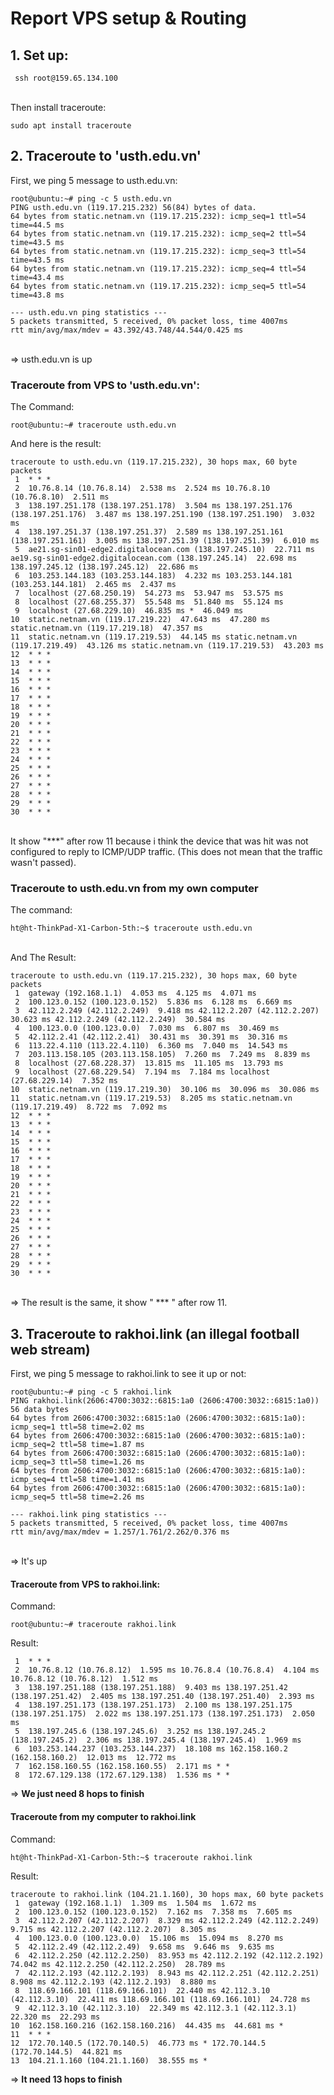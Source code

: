 # **Report VPS setup & Routing**


## **1. Set up: <br>**
```
 ssh root@159.65.134.100
```
<br>
Then install traceroute: <br>

```
sudo apt install traceroute
```


## **2. Traceroute to 'usth.edu.vn'**
First, we ping 5 message to usth.edu.vn: <br>
```
root@ubuntu:~# ping -c 5 usth.edu.vn
PING usth.edu.vn (119.17.215.232) 56(84) bytes of data.
64 bytes from static.netnam.vn (119.17.215.232): icmp_seq=1 ttl=54 time=44.5 ms
64 bytes from static.netnam.vn (119.17.215.232): icmp_seq=2 ttl=54 time=43.5 ms
64 bytes from static.netnam.vn (119.17.215.232): icmp_seq=3 ttl=54 time=43.5 ms
64 bytes from static.netnam.vn (119.17.215.232): icmp_seq=4 ttl=54 time=43.4 ms
64 bytes from static.netnam.vn (119.17.215.232): icmp_seq=5 ttl=54 time=43.8 ms

--- usth.edu.vn ping statistics ---
5 packets transmitted, 5 received, 0% packet loss, time 4007ms
rtt min/avg/max/mdev = 43.392/43.748/44.544/0.425 ms
``` 
<br>
=> usth.edu.vn is up
<br>

### Traceroute from VPS to 'usth.edu.vn': <br>
The Command:
```
root@ubuntu:~# traceroute usth.edu.vn 
```
And here is the result:
```
traceroute to usth.edu.vn (119.17.215.232), 30 hops max, 60 byte packets
 1  * * *
 2  10.76.8.14 (10.76.8.14)  2.538 ms  2.524 ms 10.76.8.10 (10.76.8.10)  2.511 ms
 3  138.197.251.178 (138.197.251.178)  3.504 ms 138.197.251.176 (138.197.251.176)  3.487 ms 138.197.251.190 (138.197.251.190)  3.032 ms
 4  138.197.251.37 (138.197.251.37)  2.589 ms 138.197.251.161 (138.197.251.161)  3.005 ms 138.197.251.39 (138.197.251.39)  6.010 ms
 5  ae21.sg-sin01-edge2.digitalocean.com (138.197.245.10)  22.711 ms ae19.sg-sin01-edge2.digitalocean.com (138.197.245.14)  22.698 ms 138.197.245.12 (138.197.245.12)  22.686 ms
 6  103.253.144.183 (103.253.144.183)  4.232 ms 103.253.144.181 (103.253.144.181)  2.465 ms  2.437 ms
 7  localhost (27.68.250.19)  54.273 ms  53.947 ms  53.575 ms
 8  localhost (27.68.255.37)  55.548 ms  51.840 ms  55.124 ms
 9  localhost (27.68.229.10)  46.835 ms *  46.049 ms
10  static.netnam.vn (119.17.219.22)  47.643 ms  47.280 ms static.netnam.vn (119.17.219.18)  47.357 ms
11  static.netnam.vn (119.17.219.53)  44.145 ms static.netnam.vn (119.17.219.49)  43.126 ms static.netnam.vn (119.17.219.53)  43.203 ms
12  * * *
13  * * *
14  * * *
15  * * *
16  * * *
17  * * *
18  * * *
19  * * *
20  * * *
21  * * *
22  * * *
23  * * *
24  * * *
25  * * *
26  * * *
27  * * *
28  * * *
29  * * *
30  * * *
``` 
<br>
It show "***" after row 11 because i think the device that was hit was not configured to reply to ICMP/UDP traffic. (This does not mean that the traffic wasn't passed).

### Traceroute to usth.edu.vn from my own computer
The command:
```
ht@ht-ThinkPad-X1-Carbon-5th:~$ traceroute usth.edu.vn
```
<br>
And The Result: <br>

```
traceroute to usth.edu.vn (119.17.215.232), 30 hops max, 60 byte packets
 1  gateway (192.168.1.1)  4.053 ms  4.125 ms  4.071 ms
 2  100.123.0.152 (100.123.0.152)  5.836 ms  6.128 ms  6.669 ms
 3  42.112.2.249 (42.112.2.249)  9.418 ms 42.112.2.207 (42.112.2.207)  30.623 ms 42.112.2.249 (42.112.2.249)  30.584 ms
 4  100.123.0.0 (100.123.0.0)  7.030 ms  6.807 ms  30.469 ms
 5  42.112.2.41 (42.112.2.41)  30.431 ms  30.391 ms  30.316 ms
 6  113.22.4.110 (113.22.4.110)  6.360 ms  7.040 ms  14.543 ms
 7  203.113.158.105 (203.113.158.105)  7.260 ms  7.249 ms  8.839 ms
 8  localhost (27.68.228.37)  13.815 ms  11.105 ms  13.793 ms
 9  localhost (27.68.229.54)  7.194 ms  7.184 ms localhost (27.68.229.14)  7.352 ms
10  static.netnam.vn (119.17.219.30)  30.106 ms  30.096 ms  30.086 ms
11  static.netnam.vn (119.17.219.53)  8.205 ms static.netnam.vn (119.17.219.49)  8.722 ms  7.092 ms
12  * * *
13  * * *
14  * * *
15  * * *
16  * * *
17  * * *
18  * * *
19  * * *
20  * * *
21  * * *
22  * * *
23  * * *
24  * * *
25  * * *
26  * * *
27  * * *
28  * * *
29  * * *
30  * * *
```

<br>
=> The result is the same, it show " *** " after row 11.

## **3. Traceroute to rakhoi.link (an illegal football web stream)**
First, we ping 5 message to rakhoi.link to see it up or not:
```
root@ubuntu:~# ping -c 5 rakhoi.link
PING rakhoi.link(2606:4700:3032::6815:1a0 (2606:4700:3032::6815:1a0)) 56 data bytes
64 bytes from 2606:4700:3032::6815:1a0 (2606:4700:3032::6815:1a0): icmp_seq=1 ttl=58 time=2.02 ms
64 bytes from 2606:4700:3032::6815:1a0 (2606:4700:3032::6815:1a0): icmp_seq=2 ttl=58 time=1.87 ms
64 bytes from 2606:4700:3032::6815:1a0 (2606:4700:3032::6815:1a0): icmp_seq=3 ttl=58 time=1.26 ms
64 bytes from 2606:4700:3032::6815:1a0 (2606:4700:3032::6815:1a0): icmp_seq=4 ttl=58 time=1.41 ms
64 bytes from 2606:4700:3032::6815:1a0 (2606:4700:3032::6815:1a0): icmp_seq=5 ttl=58 time=2.26 ms

--- rakhoi.link ping statistics ---
5 packets transmitted, 5 received, 0% packet loss, time 4007ms
rtt min/avg/max/mdev = 1.257/1.761/2.262/0.376 ms
```
<br>
=> It's up

#### Traceroute from VPS to rakhoi.link:
Command: 
```
root@ubuntu:~# traceroute rakhoi.link
```
Result:

```
 1  * * *
 2  10.76.8.12 (10.76.8.12)  1.595 ms 10.76.8.4 (10.76.8.4)  4.104 ms 10.76.8.12 (10.76.8.12)  1.512 ms
 3  138.197.251.188 (138.197.251.188)  9.403 ms 138.197.251.42 (138.197.251.42)  2.405 ms 138.197.251.40 (138.197.251.40)  2.393 ms
 4  138.197.251.173 (138.197.251.173)  2.100 ms 138.197.251.175 (138.197.251.175)  2.022 ms 138.197.251.173 (138.197.251.173)  2.050 ms
 5  138.197.245.6 (138.197.245.6)  3.252 ms 138.197.245.2 (138.197.245.2)  2.306 ms 138.197.245.4 (138.197.245.4)  1.969 ms
 6  103.253.144.237 (103.253.144.237)  18.108 ms 162.158.160.2 (162.158.160.2)  12.013 ms  12.772 ms
 7  162.158.160.55 (162.158.160.55)  2.171 ms * *
 8  172.67.129.138 (172.67.129.138)  1.536 ms * *

```
=> **We just need 8 hops to finish**

#### Traceroute from my computer to rakhoi.link

Command:
```
ht@ht-ThinkPad-X1-Carbon-5th:~$ traceroute rakhoi.link
```

Result:

```
traceroute to rakhoi.link (104.21.1.160), 30 hops max, 60 byte packets
 1  gateway (192.168.1.1)  1.309 ms  1.504 ms  1.672 ms
 2  100.123.0.152 (100.123.0.152)  7.162 ms  7.358 ms  7.605 ms
 3  42.112.2.207 (42.112.2.207)  8.329 ms 42.112.2.249 (42.112.2.249)  9.715 ms 42.112.2.207 (42.112.2.207)  8.305 ms
 4  100.123.0.0 (100.123.0.0)  15.106 ms  15.094 ms  8.270 ms
 5  42.112.2.49 (42.112.2.49)  9.658 ms  9.646 ms  9.635 ms
 6  42.112.2.250 (42.112.2.250)  83.953 ms 42.112.2.192 (42.112.2.192)  74.042 ms 42.112.2.250 (42.112.2.250)  28.789 ms
 7  42.112.2.193 (42.112.2.193)  8.943 ms 42.112.2.251 (42.112.2.251)  8.908 ms 42.112.2.193 (42.112.2.193)  8.880 ms
 8  118.69.166.101 (118.69.166.101)  22.440 ms 42.112.3.10 (42.112.3.10)  22.411 ms 118.69.166.101 (118.69.166.101)  24.728 ms
 9  42.112.3.10 (42.112.3.10)  22.349 ms 42.112.3.1 (42.112.3.1)  22.320 ms  22.293 ms
10  162.158.160.216 (162.158.160.216)  44.435 ms  44.681 ms *
11  * * *
12  172.70.140.5 (172.70.140.5)  46.773 ms * 172.70.144.5 (172.70.144.5)  44.821 ms
13  104.21.1.160 (104.21.1.160)  38.555 ms *
```

=> **It need 13 hops to finish**













